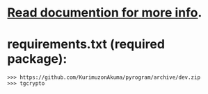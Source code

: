 

# [Read documention for more info](https://pyrodocs.kurimuzon.ru/).



# requirements.txt (required package):
```
>>> https://github.com/KurimuzonAkuma/pyrogram/archive/dev.zip 
>>> tgcrypto
```


